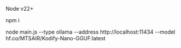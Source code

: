 Node v22+

npm i

node main.js --type ollama --address http://localhost:11434 --model hf.co/MTSAIR/Kodify-Nano-GGUF:latest
